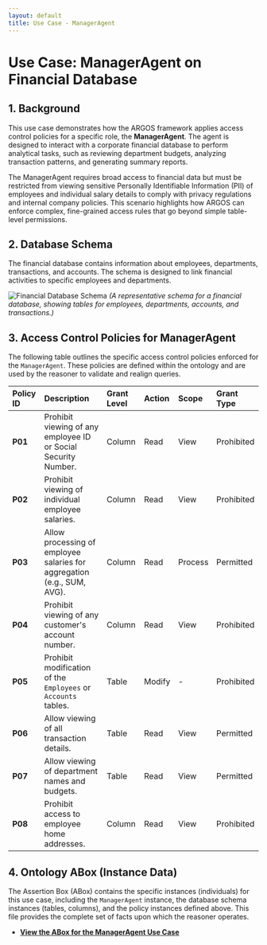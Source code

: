 ```yaml
---
layout: default
title: Use Case - ManagerAgent
---
```


# Use Case: ManagerAgent on Financial Database

## 1. Background

This use case demonstrates how the ARGOS framework applies access control policies for a specific role, the **ManagerAgent**. The agent is designed to interact with a corporate financial database to perform analytical tasks, such as reviewing department budgets, analyzing transaction patterns, and generating summary reports.

The ManagerAgent requires broad access to financial data but must be restricted from viewing sensitive Personally Identifiable Information (PII) of employees and individual salary details to comply with privacy regulations and internal company policies. This scenario highlights how ARGOS can enforce complex, fine-grained access rules that go beyond simple table-level permissions.

## 2. Database Schema

The financial database contains information about employees, departments, transactions, and accounts. The schema is designed to link financial activities to specific employees and departments.

![Financial Database Schema](https://i.imgur.com/wVn4E9U.png)
*(A representative schema for a financial database, showing tables for employees, departments, accounts, and transactions.)*

## 3. Access Control Policies for ManagerAgent

The following table outlines the specific access control policies enforced for the `ManagerAgent`. These policies are defined within the ontology and are used by the reasoner to validate and realign queries.

| Policy ID | Description | Grant Level | Action | Scope | Grant Type |
| :--- | :--- | :--- | :--- | :--- | :--- |
| **P01** | Prohibit viewing of any employee ID or Social Security Number. | Column | Read | View | Prohibited |
| **P02** | Prohibit viewing of individual employee salaries. | Column | Read | View | Prohibited |
| **P03** | Allow processing of employee salaries for aggregation (e.g., SUM, AVG). | Column | Read | Process | Permitted |
| **P04** | Prohibit viewing of any customer's account number. | Column | Read | View | Prohibited |
| **P05** | Prohibit modification of the `Employees` or `Accounts` tables. | Table | Modify | - | Prohibited |
| **P06** | Allow viewing of all transaction details. | Table | Read | View | Permitted |
| **P07** | Allow viewing of department names and budgets. | Table | Read | View | Permitted |
| **P08** | Prohibit access to employee home addresses. | Column | Read | View | Prohibited |

## 4. Ontology ABox (Instance Data)

The Assertion Box (ABox) contains the specific instances (individuals) for this use case, including the `ManagerAgent` instance, the database schema instances (tables, columns), and the policy instances defined above. This file provides the complete set of facts upon which the reasoner operates.

* **[View the ABox for the ManagerAgent Use Case](./abox/manager_agent.ttl)**